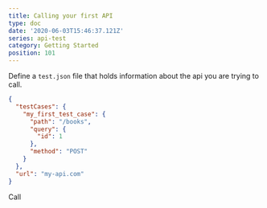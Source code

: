 ```yaml
---
title: Calling your first API
type: doc
date: '2020-06-03T15:46:37.121Z'
series: api-test
category: Getting Started
position: 101
---
```


Define a `test.json` file that holds information about the api you are trying to call.

```json
{
  "testCases": {
    "my_first_test_case": {
      "path": "/books",
      "query": {
        "id": 1
      },
      "method": "POST"
    }
  },
  "url": "my-api.com"
}
```

Call
